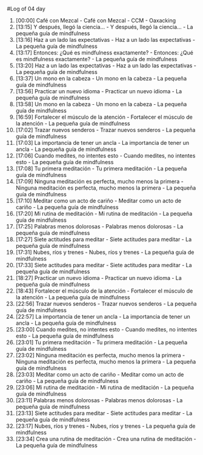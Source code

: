 #Log of 04 day

1. [00:00] Café con Mezcal - Café con Mezcal - CCM - Oaxacking
1. [13:15] Y después, llegó la ciencia... - Y después, llegó la ciencia... - La pequeña guía de mindfulness
1. [13:16] Haz a un lado las expectativas - Haz a un lado las expectativas - La pequeña guía de mindfulness
1. [13:17] Entonces: ¿Qué es mindfulness exactamente? - Entonces: ¿Qué es mindfulness exactamente? - La pequeña guía de mindfulness
1. [13:20] Haz a un lado las expectativas - Haz a un lado las expectativas - La pequeña guía de mindfulness
1. [13:37] Un mono en la cabeza - Un mono en la cabeza - La pequeña guía de mindfulness
1. [13:56] Practicar un nuevo idioma - Practicar un nuevo idioma - La pequeña guía de mindfulness
1. [13:58] Un mono en la cabeza - Un mono en la cabeza - La pequeña guía de mindfulness
1. [16:59] Fortalecer el músculo de la atención - Fortalecer el músculo de la atención - La pequeña guía de mindfulness
1. [17:02] Trazar nuevos senderos - Trazar nuevos senderos - La pequeña guía de mindfulness
1. [17:03] La importancia de tener un ancla - La importancia de tener un ancla - La pequeña guía de mindfulness
1. [17:06] Cuando medites, no intentes esto - Cuando medites, no intentes esto - La pequeña guía de mindfulness
1. [17:08] Tu primera meditación - Tu primera meditación - La pequeña guía de mindfulness
1. [17:09] Ninguna meditación es perfecta, mucho menos la primera - Ninguna meditación es perfecta, mucho menos la primera - La pequeña guía de mindfulness
1. [17:10] Meditar como un acto de cariño - Meditar como un acto de cariño - La pequeña guía de mindfulness
1. [17:20] Mi rutina de meditación - Mi rutina de meditación - La pequeña guía de mindfulness
1. [17:25] Palabras menos dolorosas - Palabras menos dolorosas - La pequeña guía de mindfulness
1. [17:27] Siete actitudes para meditar - Siete actitudes para meditar - La pequeña guía de mindfulness
1. [17:31] Nubes, ríos y trenes - Nubes, ríos y trenes - La pequeña guía de mindfulness
1. [17:33] Siete actitudes para meditar - Siete actitudes para meditar - La pequeña guía de mindfulness
1. [18:27] Practicar un nuevo idioma - Practicar un nuevo idioma - La pequeña guía de mindfulness
1. [18:43] Fortalecer el músculo de la atención - Fortalecer el músculo de la atención - La pequeña guía de mindfulness
1. [22:56] Trazar nuevos senderos - Trazar nuevos senderos - La pequeña guía de mindfulness
1. [22:57] La importancia de tener un ancla - La importancia de tener un ancla - La pequeña guía de mindfulness
1. [23:00] Cuando medites, no intentes esto - Cuando medites, no intentes esto - La pequeña guía de mindfulness
1. [23:01] Tu primera meditación - Tu primera meditación - La pequeña guía de mindfulness
1. [23:02] Ninguna meditación es perfecta, mucho menos la primera - Ninguna meditación es perfecta, mucho menos la primera - La pequeña guía de mindfulness
1. [23:03] Meditar como un acto de cariño - Meditar como un acto de cariño - La pequeña guía de mindfulness
1. [23:06] Mi rutina de meditación - Mi rutina de meditación - La pequeña guía de mindfulness
1. [23:11] Palabras menos dolorosas - Palabras menos dolorosas - La pequeña guía de mindfulness
1. [23:13] Siete actitudes para meditar - Siete actitudes para meditar - La pequeña guía de mindfulness
1. [23:17] Nubes, ríos y trenes - Nubes, ríos y trenes - La pequeña guía de mindfulness
1. [23:34] Crea una rutina de meditación - Crea una rutina de meditación - La pequeña guía de mindfulness
